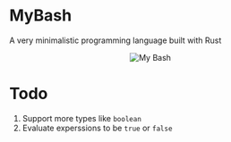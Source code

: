 # MyBash

A very minimalistic programming language built with Rust

<p align="center"> 
    <img src="./bash.png" alt="My Bash" title="My Bash">
</p>

# Todo

1. Support more types like `boolean`
2. Evaluate experssions to be `true` or `false`
